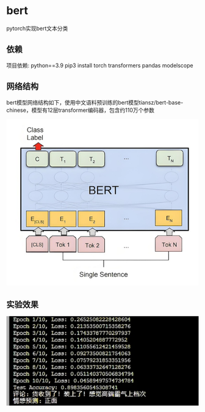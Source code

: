 # bert

pytorch实现bert文本分类

## 依赖

项目依赖:
python==3.9
pip3 install torch transformers pandas modelscope

## 网络结构

bert模型网络结构如下，使用中文语料预训练的bert模型tiansz/bert-base-chinese，模型有12层transformer编码器，包含约110万个参数

![img.png](bert.jpg)

## 实验效果

![img.png](train.jpg)